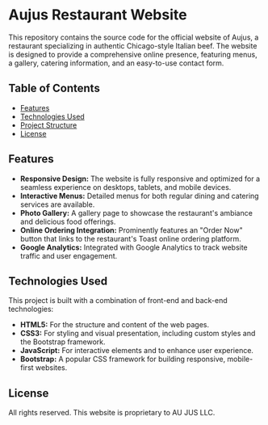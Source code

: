 # Aujus Restaurant Website

This repository contains the source code for the official website of Aujus, a restaurant specializing in authentic Chicago-style Italian beef. The website is designed to provide a comprehensive online presence, featuring menus, a gallery, catering information, and an easy-to-use contact form.

## Table of Contents

- [Features](#features)
- [Technologies Used](#technologies-used)
- [Project Structure](#project-structure)
- [License](#license)

## Features

* **Responsive Design:** The website is fully responsive and optimized for a seamless experience on desktops, tablets, and mobile devices.
* **Interactive Menus:** Detailed menus for both regular dining and catering services are available.
* **Photo Gallery:** A gallery page to showcase the restaurant's ambiance and delicious food offerings.
* **Online Ordering Integration:** Prominently features an "Order Now" button that links to the restaurant's Toast online ordering platform.
* **Google Analytics:** Integrated with Google Analytics to track website traffic and user engagement.

## Technologies Used

This project is built with a combination of front-end and back-end technologies:

* **HTML5:** For the structure and content of the web pages.
* **CSS3:** For styling and visual presentation, including custom styles and the Bootstrap framework.
* **JavaScript:** For interactive elements and to enhance user experience.
* **Bootstrap:** A popular CSS framework for building responsive, mobile-first websites.

## License

All rights reserved. This website is proprietary to AU JUS LLC.
